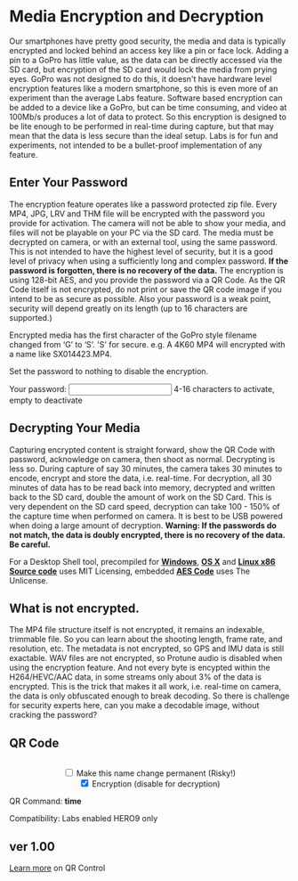 # Media Encryption and Decryption

<script src="../../jquery.min.js"></script>
<script src="../../qrcodeborder.js"></script>
<style>
        #qrcode{
            width: 100%;
        }
        div{
            width: 100%;
            display: inline-block;
        }
</style>

Our smartphones have pretty good security, the media and data is typically encrypted and locked behind an access key like a pin or face lock. Adding a pin to a GoPro has little value, as the data can be directly accessed via the SD card, but encryption of the SD card would lock the media from prying eyes. GoPro was not designed to do this, it doesn't have hardware level encryption features like a modern smartphone, so this is even more of an experiment than the average Labs feature. Software based encryption can be added to a device like a GoPro, but can be time consuming, and video at 100Mb/s produces a lot of data to protect. So this encryption is designed to be lite enough to be performed in real-time during capture, but that may mean that the data is less secure than the ideal setup. Labs is for fun and experiments, not intended to be a bullet-proof implementation of any feature.

## Enter Your Password

The encryption feature operates like a password protected zip file. Every MP4, JPG, LRV and THM file will be encrypted with the password you provide for activation. The camera will not be able to show your media, and files will not be playable on your PC via the SD card. The media must be decrypted on camera, or with an external tool, using the same password. This is not intended to have the highest level of security, but it is a good level of privacy when using a sufficiently long and complex password. **If the password is forgotten, there is no recovery of the data.** The encryption is using 128-bit AES, and you provide the password via a QR Code. As the QR Code itself is not encrypted, do not print or save the QR code image if you intend to be as secure as possible. Also your password is a weak point, security will depend greatly on its length (up to 16 characters are supported.)  

Encrypted media has the first character of the GoPro style filename changed from ‘G’ to ‘S’. 'S' for secure. e.g. A 4K60 MP4 will encrypted with a name like SX014423.MP4.

Set the password to nothing to disable the encryption.

Your password: <input type="text" id="addpass" value=""> 4-16 characters to activate, empty to deactivate<br> 

## Decrypting Your Media

Capturing encrypted content is straight forward, show the QR Code with password, acknowledge on camera, then shoot as normal. Decrypting is less so.  During capture of say 30 minutes, the camera takes 30 minutes to encode, encrypt and store the data, i.e. real-time. For decryption, all 30 minutes of data has to be read back into memory, decrypted and written back to the SD card, double the amount of work on the SD Card. This is very dependent on the SD card speed, decryption can take 100 - 150% of the capture time when performed on camera.  It is best to be USB powered when doing a large amount of decryption. **Warning: If the passwords do not match, the data is doubly encrypted, there is no recovery of the data. Be careful.**

For a Desktop Shell tool, precompiled for [**Windows**](win/gpsecure.exe), [**OS X**](osx/gpsecure) and [**Linux x86**](linux/gpsecure)
[**Source code**](src) uses MIT Licensing, embedded [**AES Code**](https://github.com/kokke/tiny-AES-c) uses The Unlicense.

## What is not encrypted.  

The MP4 file structure itself is not encrypted, it remains an indexable, trimmable file. So you can learn about the shooting length, frame rate, and resolution, etc. The metadata is not encrypted, so GPS and IMU data is still exactable. WAV files are not encrypted, so Protune audio is disabled when using the encryption feature. And not every byte is encypted within the H264/HEVC/AAC data, in some streams only about 3% of the data is encrypted. This is the trick that makes it all work, i.e. real-time on camera, the data is only obfuscated enough to break decoding. So there is challenge for security experts here, can you make a decodable image, without cracking the password?  

## QR Code
<center>
<div id="qrcode"></div>

<input type="checkbox" id="permanent" name="permanent"> <label for="permanent">Make this name change permanent (Risky!)</label><br>
<input type="checkbox" id="encrypt" name="encrypt" checked> <label for="encrypt">Encryption</label> (disable for decryption)<br>

</center>
QR Command: <b id="qrtext">time</b><br>


Compatibility: Labs enabled HERO9 only
        
## ver 1.00
[Learn more](..) on QR Control

<script>
var once = true;
var qrcode;
var cmd = "";
var lasttimecmd = "";
var changed = true;
var number = 1;

function makeQR() 
{	
  if(once === true)
  {
    qrcode = new QRCode(document.getElementById("qrcode"), 
    {
      text : "\"Hello World\"",
      width : 360,
      height : 360,
      correctLevel : QRCode.CorrectLevel.M
    });
    once = false;
  }
}

function pad(num, size) {
    var s = num+"";
    while (s.length < size) s = "0" + s;
    return s;
}

function filter(txt)
{
	var desired = txt.replace(/[^a-zA-Z0-9-_+]/gi, '');
	return desired;
}

function timeLoop()
{
  var type = "o";
	
  if(document.getElementById("permanent") !== null)
  {
	if(document.getElementById("permanent").checked === true)
	{
		type = "!";
	}
  }
		
  if(document.getElementById("addpass") !== null)
  {
	if(document.getElementById("encrypt").checked === true)
	{
		cmd = type + "MENCR=\"" + document.getElementById("addpass").value + "\"";
	}
	else
	{
		cmd = type + "MDECR=\"" + document.getElementById("addpass").value + "\"";
	}
  }
  else
  {
    cmd = type + "MENCR=\"\"";
  }
  
  qrcode.clear(); 
  qrcode.makeCode(cmd);
  
  if(cmd != lasttimecmd)
  {
	changed = true;
	lasttimecmd = cmd;
  }
	
  if(changed === true)
  {
	document.getElementById("qrtext").innerHTML = cmd;
	changed = false;
  }
  
  var t = setTimeout(timeLoop, 250);
}

function myReloadFunction() {
  location.reload();
}

makeQR();
timeLoop();

</script>
